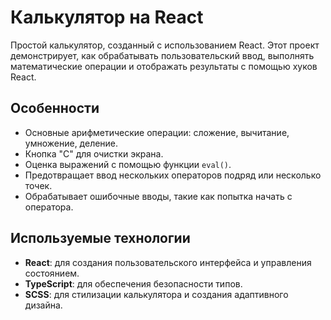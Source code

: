 # Калькулятор на React

Простой калькулятор, созданный с использованием React. Этот проект демонстрирует, как обрабатывать пользовательский ввод, выполнять математические операции и отображать результаты с помощью хуков React.

## Особенности

- Основные арифметические операции: сложение, вычитание, умножение, деление.
- Кнопка "С" для очистки экрана.
- Оценка выражений с помощью функции `eval()`.
- Предотвращает ввод нескольких операторов подряд или несколько точек.
- Обрабатывает ошибочные вводы, такие как попытка начать с оператора.

## Используемые технологии

- **React**: для создания пользовательского интерфейса и управления состоянием.
- **TypeScript**: для обеспечения безопасности типов.
- **SCSS**: для стилизации калькулятора и создания адаптивного дизайна.


